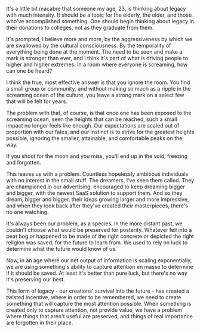 It's a little bit macabre that someone my age, 23, is thinking about legacy with much intensity. It should be a topic for the elderly, the older, and those who've accomplished something. One should begin thinking about legacy in their donations to colleges, not as they graduate from them.

It's prompted, I believe more and more, by the aggressiveness by which we are swallowed by the cultural consciousness. By the temporality of everything being done at the moment. The need to be seen and make a mark is stronger than ever, and I think it's part of what is driving people to higher and higher extremes. In a room where everyone is screaming, how can one be heard?

I think the true, most effective answer is that you ignore the room. You find a small group or community, and without making so much as a ripple in the screaming ocean of the culture, you leave a strong mark on a select few that will be felt for years.

The problem with that, of course, is that once one has been exposed to the screaming ocean, seen the heights that can be reached, such a small impact no longer feels like enough. Our expectations are scaled out of proportion with our fates, and our instinct is to strive for the greatest heights possible, ignoring the smaller, attainable, and comfortable peaks on the way.

If you shoot for the moon and you miss, you'll end up in the void, freezing and forgotten.

This leaves us with a problem. Countless hopelessly ambitious individuals with no interest in the small stuff. The dreamers, I've seen them called. They are championed in our advertising, encouraged to keep dreaming bigger and bigger, with the newest SaaS solution to support them. And so they dream, bigger and bigger, their ideas growing larger and more impressive, and when they look back after they've created their masterpieces, there's no one watching.

It's always been our problem, as a species. In the more distant past, we couldn't choose what would be preserved for posterity. Whatever fell into a peat bog or happened to be made of the right concrete or depicted the right religion was saved, for the future to learn from. We used to rely on luck to determine what the future would know of us.

Now, in an age where our net output of information is scaling exponentially, we are using something's ability to capture attention en masse to determine if it should be saved. At least it's better than pure luck, but there's no way it's preserving our best.

This form of legacy - our creations' survival into the future - has created a twisted incentive, where in order to be remembered, we need to create something that will capture the most attention possible. When something is created only to capture attention, not provide value, we have a problem where things that aren't useful are preserved, and things of real importance are forgotten in their place.